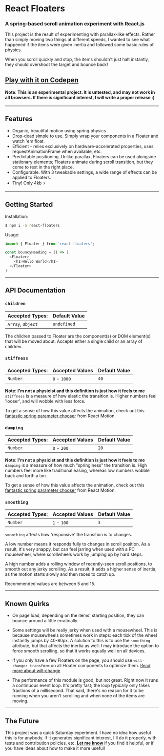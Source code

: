 # React Floaters
### A spring-based scroll animation experiment with React.js

This project is the result of experimenting with parallax-like effects. Rather than simply moving two things at different speeds, I wanted to see what happened if the items were given inertia and followed some basic rules of physics.

When you scroll quickly and stop, the items shouldn't just halt instantly, they should overshoot the target and bounce back!

## [Play with it on Codepen](http://google.com)

#### Note: This is an experimental project. It is untested, and may not work in all browsers. If there is significant interest, I will write a proper release :)


-------

## Features

* Organic, beautiful motion using spring physics
* Drop-dead simple to use. Simply wrap your components in a Floater and watch 'em float.
* Efficient - relies exclusively on hardware-accelerated properties, uses requestAnimationFrame when available, etc.
* Predictable positioning. Unlike parallax, Floaters can be used alongside stationary elements; Floaters animate during scroll transition, but they come to rest in the right place.
* Configurable. With 3 tweakable settings, a wide range of effects can be applied to Floaters.
* Tiny! Only 4kb ⚡

-------

## Getting Started

Installation:

```bash
$ npm i -S react-floaters
```

Usage:

```js
import { Floater } from 'react-floaters';

const bouncyHeading = () => (
  <Floater>
    <h1>Hello World</h1>
  </Floater>
)
```

-------

## API Documentation

### `children`

| **Accepted Types:** | **Default Value** |
|---------------------|-------------------|
|  `Array`, `Object` | `undefined` |


The children passed to Floater are the component(s) or DOM element(s) that will be moved about. Accepts either a single child or an array of children.


### `stiffness`

| **Accepted Types:** | **Accepted Values** | **Default Value** |
|---------------------|-------------------|---------------------|
|  `Number` | `0` - `1000` |  `40` |


**Note: I'm not a physicist and this definition is just how it feels to me**
`stiffness` is a measure of how elastic the transition is. Higher numbers feel 'looser', and will wobble with less force.

To get a sense of how this value affects the animation, check out this [fantastic spring parameter chooser](http://chenglou.github.io/react-motion/demos/demo5-spring-parameters-chooser/) from React Motion.


### `damping`

| **Accepted Types:** | **Accepted Values** | **Default Value** |
|---------------------|-------------------|---------------------|
|  `Number` | `0` - `200` |  `20` |


**Note: I'm not a physicist and this definition is just how it feels to me**
`damping` is a measure of how much "springiness" the transition is. High numbers feel more like traditional easing, whereas low numbers wobble back and forth a ton.

To get a sense of how this value affects the animation, check out this [fantastic spring parameter chooser](http://chenglou.github.io/react-motion/demos/demo5-spring-parameters-chooser/) from React Motion.


### `smoothing`

| **Accepted Types:** | **Accepted Values** | **Default Value** |
|---------------------|-------------------|---------------------|
|  `Number` | `1` - `100` |  `3` |

`smoothing` affects how 'responsive' the transition is to changes.

A low number means it responds fully to changes in scroll position. As a result, it's very snappy, but can feel jarring when used with a PC mousewheel, where scrollwheels work by jumping up by hard steps.

A high number adds a rolling window of recently-seen scroll positions, to smooth out any jerky scrolling. As a result, it adds a higher sense of inertia, as the motion starts slowly and then races to catch up.

Recommended values are between 5 and 15.


-------

## Known Quirks

- On page load, depending on the items' starting position, they can bounce around a little erratically.

- Some settings will be really jerky when used with a mousewheel. This is because mousewheels sometimes work in steps: each tick of the wheel instantly jumps by 40-80px. A solution to this is to use the `smoothing` attribute, but that affects the inertia as well. I may introduce the option to force smooth scrolling, so that it works equally well on all devices.

- If you only have a few Floaters on the page, you should use `will-change: transform` on all Floater components to optimize them. [Read more about will-change](https://dev.opera.com/articles/css-will-change-property/)

- The performance of this module is good, but not great. Right now it runs a continuous event loop. It's pretty fast; the loop typically only takes fractions of a millisecond. That said, there's no reason for it to be running when you aren't scrolling and when none of the items are moving.


-----

## The Future

This project was a quick Saturday experiment. I have no idea how useful this is for anybody. If it generates significant interest, I'll do it properly, with tests and contribution policies, etc. **[Let me know](https://twitter.com/joshwcomeau)** if you find it helpful, or if you have ideas about how to make it more useful!
